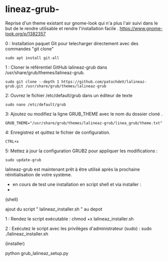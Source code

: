 # lineaz-grub-
Reprise d'un theme existant sur gnome-look qui n'a plus l'air suivi dans le but de le rendre utilisable et rendre l'installation facile . https://www.gnome-look.org/p/1382357

0 : Installation paquet Git pour telecharger directement avec des commandes "git clone"

    sudo apt install git-all 

1 : Cloner le référentiel GitHub lalineaz-grub dans /usr/share/grub/themes/lalineaz-grub.

    sudo git clone --depth 1 https://github.com/patochdeV/lalineaz-grub.git /usr/share/grub/themes/lalineaz-grub

2: Ouvrez le fichier /etc/default/grub dans un éditeur de texte 

    sudo nano /etc/default/grub

3: Ajoutez ou modifiez la ligne GRUB_THEME avec le nom du dossier cloné .

    GRUB_THEME="/usr/share/grub/themes/lalineaz-grub/linea_grub/theme.txt"

4: Enregistrez et quittez le fichier de configuration.

    CTRL+x

5: Mettez à jour la configuration GRUB2 pour appliquer les modifications :

    sudo update-grub

lalineaz-grub est maintenant prêt à être utilisé après la prochaine réinitialisation de votre système.



- en cours de test une installation en script shell et via installer :
- 
(shell)

  ajout du script " lalineaz_installer.sh " au depot 

  1 : Rendez le script exécutable : chmod +x lalineaz_installer.sh

  2 : Exécutez le script avec les privilèges d'administrateur (sudo) : sudo ./lalineaz_installer.sh

  (installer)

  python grub_lalineaz_setup.py

  

